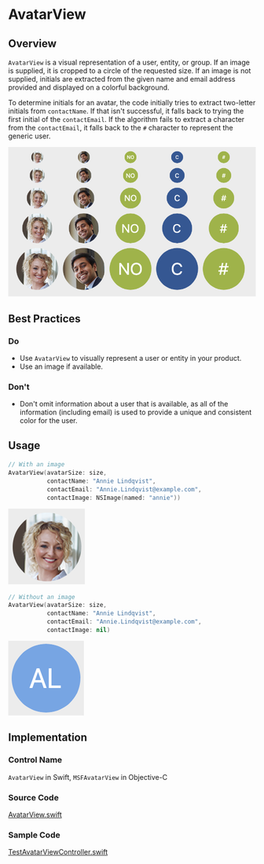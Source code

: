 # AvatarView

## Overview
`AvatarView` is a visual representation of a user, entity, or group. If an image is supplied, it is cropped to a circle of the requested size. If an image is not supplied, initials are extracted from the given name and email address provided and displayed on a colorful background.

To determine initials for an avatar, the code initially tries to extract two-letter initials from `contactName`. If that isn't successful, it falls back to trying the first initial of the `contactEmail`. If the algorithm fails to extract a character from the `contactEmail`, it falls back to the `#` character to represent the generic user.

![AvatarViews.png](.attachments/AvatarViews.png)

## Best Practices
### Do
- Use `AvatarView` to visually represent a user or entity in your product.
- Use an image if available.

### Don't
- Don't omit information about a user that is available, as all of the information (including email) is used to provide a unique and consistent color for the user.

## Usage
```Swift
// With an image
AvatarView(avatarSize: size,
           contactName: "Annie Lindqvist",
           contactEmail: "Annie.Lindqvist@example.com",
           contactImage: NSImage(named: "annie"))
```
![AvatarViewImage.png](.attachments/AvatarViewImage.png)

```Swift
// Without an image
AvatarView(avatarSize: size,
           contactName: "Annie Lindqvist",
           contactEmail: "Annie.Lindqvist@example.com",
           contactImage: nil)
```
![AvatarViewInitials.png](.attachments/AvatarViewInitials.png)

## Implementation
### Control Name
`AvatarView` in Swift, `MSFAvatarView` in Objective-C
### Source Code
[AvatarView.swift](https://github.com/microsoft/fluentui-apple/blob/master/macos/FluentUI/AvatarView.swift)
### Sample Code
[TestAvatarViewController.swift](https://github.com/microsoft/fluentui-apple/blob/master/macos/FluentUITestApp/TestAvatarViewController.swift)
